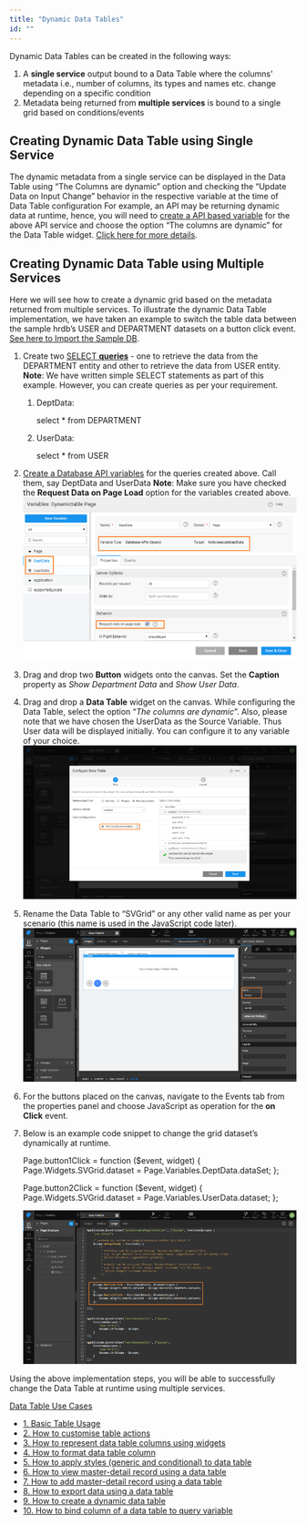 ```yaml
---
title: "Dynamic Data Tables"
id: ""
---
```


Dynamic Data Tables can be created in the following ways:

1. A **single service** output bound to a Data Table where the columns' metadata i.e., number of columns, its types and names etc. change depending on a specific condition
2. Metadata being returned from **multiple services** is bound to a single grid based on conditions/events

## Creating Dynamic Data Table using Single Service

The dynamic metadata from a single service can be displayed in the Data Table using “The Columns are dynamic” option and checking the “Update Data on Input Change” behavior in the respective variable at the time of Data Table configuration For example, an API may be returning dynamic data at runtime, hence, you will need to [create a API based variable](/learn/assets/var_sel.png) for the above API service and choose the option “The columns are dynamic” for the Data Table widget. [Click here for more details](/learn/app-development/variables/database-apis/).

## Creating Dynamic Data Table using Multiple Services

Here we will see how to create a dynamic grid based on the metadata returned from multiple services. To illustrate the dynamic Data Table implementation, we have taken an example to switch the table data between the sample hrdb’s USER and DEPARTMENT datasets on a button click event. [See here to Import the Sample DB](/learn/app-development/services/database-services/working-with-databases/).

1. Create two [SELECT **queries**](/learn/app-development/services/database-services/working-with-queries) - one to retrieve the data from the DEPARTMENT entity and other to retrieve the data from USER entity. **Note**: We have written simple SELECT statements as part of this example. However, you can create queries as per your requirement.
    1. DeptData:
        
        select \* from DEPARTMENT
        
    2. UserData:
        
        select \* from USER
        
2. [Create a Database API variables](/learn/assets/var_sel.png) for the queries created above. Call them, say DeptData and UserData **Note**: Make sure you have checked the **Request Data on Page Load** option for the variables created above. [![](/learn/assets/dynamic_grid1.png)](/learn/assets/dynamic_grid1.png)
3. Drag and drop two **Button** widgets onto the canvas. Set the **Caption** property as _Show Department Data_ and _Show User Data_.
4. Drag and drop a **Data Table** widget on the canvas. While configuring the Data Table, select the option “_The columns are dynamic_”. Also, please note that we have chosen the UserData as the Source Variable. Thus User data will be displayed initially. You can configure it to any variable of your choice. [![](/learn/assets/dynamic_grid2.png)](/learn/assets/dynamic_grid2.png)
5. Rename the Data Table to “SVGrid” or any other valid name as per your scenario (this name is used in the JavaScript code later). [![](/learn/assets/dynamic_grid3.png)](/learn/assets/dynamic_grid3.png)
6. For the buttons placed on the canvas, navigate to the Events tab from the properties panel and choose JavaScript as operation for the **on Click** event.
7. Below is an example code snippet to change the grid dataset’s dynamically at runtime.
    
    Page.button1Click = function ($event, widget) {
        Page.Widgets.SVGrid.dataset = Page.Variables.DeptData.dataSet;
    };
    
    Page.button2Click = function ($event, widget) {
        Page.Widgets.SVGrid.dataset = Page.Variables.UserData.dataset;
    };
    
    [![](/learn/assets/dynamic_grid4.png)](/learn/assets/dynamic_grid4.png)

Using the above implementation steps, you will be able to successfully change the Data Table at runtime using multiple services.

[Data Table Use Cases](/learn/app-development/widgets/datalive/datatable/data-table-use-cases/)

- [1\. Basic Table Usage](/learn/app-development/widgets/datalive/datatable/data-table-basic-usage/)
- [2\. How to customise table actions](/learn/how-tos/data-table-actions/)
- [3\. How to represent data table columns using widgets](/learn/how-tos/data-table-widget-representations/)
- [4\. How to format data table column](/learn/how-tos/data-table-format-options/)
- [5\. How to apply styles (generic and conditional) to data table](/learn/how-tos/data-table-styling/)
- [6\. How to view master-detail record using a data table](/learn/how-tos/view-master-detail-data-records-using-data-table/)
- [7\. How to add master-detail record using a data table](/learn/how-tos/add-master-detail-records-using-data-table/)
- [8\. How to export data using a data table](/learn/how-tos/export-data-data-table/)
- [9\. How to create a dynamic data table](/learn/how-tos/dynamic-data-tables/)
- [10\. How to bind column of a data table to query variable](/learn/how-tos/data-table-column-bound-query/)
